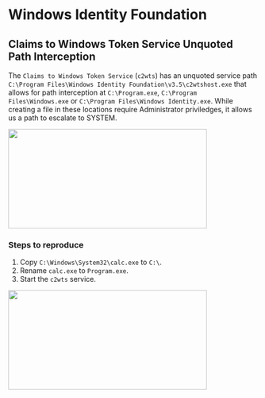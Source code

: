 # Windows Identity Foundation

## Claims to Windows Token Service Unquoted Path Interception

The `Claims to Windows Token Service` (`c2wts`) has an unquoted service path `C:\Program Files\Windows Identity Foundation\v3.5\c2wtshost.exe` that allows for path interception at `C:\Program.exe`, `C:\Program Files\Windows.exe` or `C:\Program Files\Windows Identity.exe`. While creating a file in these locations require Administrator priviledges, it allows us a path to escalate to SYSTEM.

<img src="https://spacecow.github.io/path-interception/windows-identity-foundation/c2wts_service_path.PNG" width="400" height="200" />

### Steps to reproduce

1) Copy `C:\Windows\System32\calc.exe` to `C:\`.
2) Rename `calc.exe` to `Program.exe`.
3) Start the `c2wts` service.

<img src="https://spacecow.github.io/path-interception/windows-identity-foundation/c2wts_program_process.PNG" width="400" height="200" />
